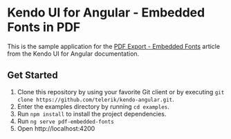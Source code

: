 # Kendo UI for Angular - Embedded Fonts in PDF

This is the sample application for the [PDF Export - Embedded Fonts](https://www.telerik.com/kendo-angular-ui/components/pdfexport/embedded-fonts/) article from the Kendo UI for Angular documentation.

## Get Started

1. Clone this repository by using your favorite Git client or by executing `git clone https://github.com/telerik/kendo-angular.git`.
1. Enter the examples directory by running `cd examples`.
1. Run `npm install` to install the project dependencies.
1. Run `ng serve pdf-embedded-fonts`
1. Open http://localhost:4200
